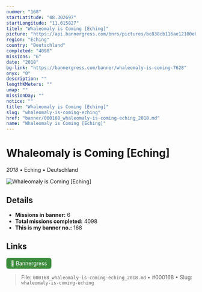 ```yaml
---
nummer: "168"
startLatitude: "48.302697"
startLongitude: "11.615827"
titel: "Whaleomaly is Coming [Eching]"
picture: "https://api.bannergress.com/bnrs/pictures/bc838cb116ae12100e0bb126b9485086"
region: "Eching"
country: "Deutschland"
completed: "4098"
missions: "6"
date: "2018"
bg-link: "https://bannergress.com/banner/whaleomaly-is-coming-7628"
onyx: "0"
description: ""
lengthKMeters: ""
umap: ""
missionDay: ""
notice: ""
title: "Whaleomaly is Coming [Eching]"
slug: "whaleomaly-is-coming-eching"
href: "banner/000168_whaleomaly-is-coming-eching_2018.md"
name: "Whaleomaly is Coming [Eching]"
---
```

# Whaleomaly is Coming [Eching]

*2018* • Eching • Deutschland

![Whaleomaly is Coming [Eching]](https://api.bannergress.com/bnrs/pictures/bc838cb116ae12100e0bb126b9485086)



## Details

- **Missions in banner:** 6
- **Total missions completed:** 4098
- **This is my banner no.:** 168





## Links
<a href="https://bannergress.com/banner/whaleomaly-is-coming-7628" target="_blank" style="display:inline-block;margin-right:8px;padding:6px 12px;background:#3c8b3c;color:#fff;text-decoration:none;border-radius:6px;">🔗 Bannergress</a>



> File: `000168_whaleomaly-is-coming-eching_2018.md` • #000168 • Slug: `whaleomaly-is-coming-eching`
